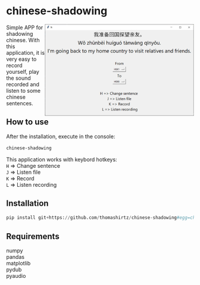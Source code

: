 # chinese-shadowing
<img align="right" width="400"  src="gui.png"> 
Simple APP for shadowing chinese. With this application, it is very easy to record
yourself, play the sound recorded and listen to some chinese sentences.

## How to use

After the installation, execute in the console:
```bash
chinese-shadowing
```

This application works with keybord hotkeys:  
`H` => Change sentence   
`J` => Listen file  
`K` => Record   
`L` => Listen recording  

## Installation
```python
pip install git+https://github.com/thomashirtz/chinese-shadowing#egg=chinese-shadowing
```


## Requirements

numpy  
pandas   
matplotlib  
pydub  
pyaudio  
